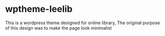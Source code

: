 # wptheme-leelib
This is a wordpress theme designed for online library, The original purpose of this design was to make the page look minimalist
